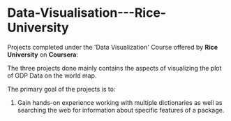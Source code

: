# Data-Visualisation---Rice-University

Projects completed under the 'Data Visualization' Course offered by <b>Rice University</b> on <b>Coursera</b>:

<p>The three projects done mainly contains the aspects of visualizing the plot of GDP Data on the world map.</p>


<p>The primary goal of the projects is to:
  
  1. Gain hands-on experience working with multiple dictionaries as well as searching the web for information about specific features of a package. 
   
</p>
